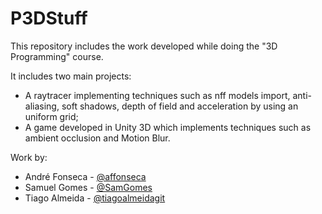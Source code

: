 # P3DStuff

This repository includes the work developed while doing the "3D Programming" course.

It includes two main projects:
  - A raytracer implementing techniques such as nff models import, anti-aliasing, soft shadows, depth of field and acceleration by using an uniform grid;
  - A game developed in Unity 3D which implements techniques such as ambient occlusion and Motion Blur.

Work by:
  - André Fonseca - [@affonseca](https://github.com/affonseca)
  - Samuel Gomes - [@SamGomes](https://github.com/SamGomes)
  - Tiago Almeida - [@tiagoalmeidagit](https://github.com/tiagoalmeidagit)
